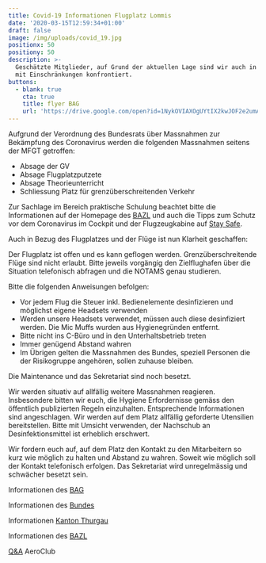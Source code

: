 ```yaml
---
title: Covid-19 Informationen Flugplatz Lommis
date: '2020-03-15T12:59:34+01:00'
draft: false
image: /img/uploads/covid_19.jpg
positionx: 50
positiony: 50
description: >-
  Geschätzte Mitglieder, auf Grund der aktuellen Lage sind wir auch in Lommis
  mit Einschränkungen konfrontiert.
buttons:
  - blank: true
    cta: true
    title: flyer BAG
    url: 'https://drive.google.com/open?id=1NykOVIAXOgUYtIX2kwJOF2e2umAZBxIM'
---
```

Aufgrund der Verordnung des Bundesrats über Massnahmen zur Bekämpfung des Coronavirus werden die folgenden Massnahmen seitens der MFGT getroffen:

* Absage der GV
* Absage Flugplatzputzete
* Absage Theorieunterricht
* Schliessung Platz für grenzüberschreitenden Verkehr

Zur Sachlage im Bereich praktische Schulung beachtet bitte die Informationen auf der Homepage des [BAZL](https://www.bazl.admin.ch/bazl/de/home/fachleute/corona_update.html) und auch die Tipps zum Schutz vor dem Coronavirus im Cockpit und der Flugzeugkabine auf [Stay Safe](https://staysafe.bazl.admin.ch/de/tipps-zum-schutz-vor-dem-coronavirus/).

Auch in Bezug des Flugplatzes und der Flüge ist nun Klarheit geschaffen:

Der Flugplatz ist offen und es kann geflogen werden. Grenzüberschreitende Flüge sind nicht erlaubt. Bitte jeweils vorgängig den Zielflughafen über die Situation telefonisch abfragen und die NOTAMS genau studieren.

Bitte die folgenden Anweisungen befolgen:

* Vor jedem Flug die Steuer inkl. Bedienelemente desinfizieren und möglichst eigene Headsets verwenden
* Werden unsere Headsets verwendet, müssen auch diese desinfiziert werden. Die Mic Muffs wurden aus Hygienegründen entfernt.
* Bitte nicht ins C-Büro und in den Unterhaltsbetrieb treten
* Immer genügend Abstand wahren
* Im Übrigen gelten die Massnahmen des Bundes, speziell Personen die der Risikogruppe angehören, sollen zuhause bleiben.

Die Maintenance und das Sekretariat sind noch besetzt.

Wir werden situativ auf allfällig weitere Massnahmen reagieren. Insbesondere bitten wir euch, die Hygiene Erfordernisse gemäss den öffentlich publizierten Regeln einzuhalten. Entsprechende Informationen sind angeschlagen. Wir werden auf dem Platz allfällig geforderte Utensilien bereitstellen. Bitte mit Umsicht verwenden, der Nachschub an Desinfektionsmittel ist erheblich erschwert.

Wir fordern euch auf, auf dem Platz den Kontakt zu den Mitarbeitern so kurz wie möglich zu halten und Abstand zu wahren. Soweit wie möglich soll der Kontakt telefonisch erfolgen. Das Sekretariat wird unregelmässig und schwächer besetzt sein. 

Informationen des [BAG](https://www.bag.admin.ch/bag/de/home/krankheiten/ausbrueche-epidemien-pandemien/aktuelle-ausbrueche-epidemien/novel-cov/situation-schweiz-und-international.html)

Informationen des [Bundes](https://www.bag.admin.ch/bag/de/home/das-bag/aktuell/medienmitteilungen.msg-id-78437.html)

Informationen [Kanton Thurgau](https://www.tg.ch/news/fachdossier-coronavirus.html/10552)

Informationen des [BAZL](https://www.bazl.admin.ch/bazl/de/home/fachleute/corona_update.html)

[Q&A](https://www.aeroclub.ch/fragen-und-antworten-qa-zur-situation-covid-2019-fuer-die-leicht-und-sportaviatik-stand-17-03-2020-13-00-uhr/) AeroClub

